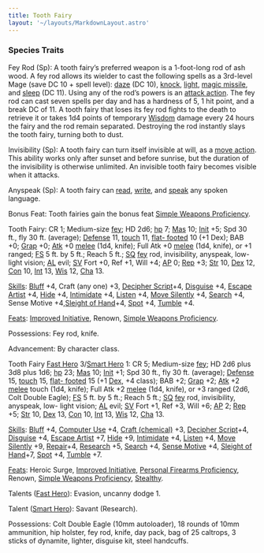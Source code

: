```yaml
---
title: Tooth Fairy
layout: '~/layouts/MarkdownLayout.astro'
---
```

### Species Traits

Fey Rod (Sp): A tooth fairy’s preferred weapon is a 1-foot-long rod of ash
wood. A fey rod allows its wielder to cast the following spells as a 3rd-level
Mage (save DC 10 + spell level): [daze](/modern.d20.srd/fx/daze) (DC 10),
[knock](/modern.d20.srd/fx/knock), [light](/modern.d20.srd/fx/light), [magic missile](/modern.d20.srd/fx/magic.missile), and
[sleep](/modern.d20.srd/fx/sleep) (DC 11). Using any of the rod’s powers is an
[attack action](/modern.d20.srd/combat/attack.actions). The fey rod can cast
seven spells per day and has a hardness of 5, 1 hit point, and a break DC of
11. A tooth fairy that loses its fey rod fights to the death to retrieve it or
takes 1d4 points of temporary [Wisdom](/modern.d20.srd/basics/ability.scores)
damage every 24 hours the fairy and the rod remain separated. Destroying the
rod instantly slays the tooth fairy, turning both to dust.

Invisibility (Sp): A tooth fairy can turn itself invisible at will, as a [move action](/modern.d20.srd/combat/move.actions). This ability works only after
sunset and before sunrise, but the duration of the invisibility is otherwise
unlimited. An invisible tooth fairy becomes visible when it attacks.

Anyspeak (Sp): A tooth fairy can
[read](/modern.d20.srd/skills/read.write.language),
[write](/modern.d20.srd/skills/read.write.language), and
[speak](/modern.d20.srd/skills/speak.language) any spoken language.

Bonus Feat: Tooth fairies gain the bonus feat [Simple Weapons Proficiency](/modern.d20.srd/feats/simple.weapons.proficiency).

Tooth Fairy: CR 1; Medium-size [fey](/modern.d20.srd/creature.types/fey); HD
2d6; [hp](/modern.d20.srd/combat/hit.points) 7;
[Mas](/modern.d20.srd/creatures/creature.overview) 10;
[Init](/modern.d20.srd/combat/initiative) +5; Spd 30 ft., fly 30 ft.
(average); [Defense](/modern.d20.srd/combat/defense) 11,
[touch](/modern.d20.srd/combat/attack.actions) 11, [flat- footed](/modern.d20.srd/combat/surprise) 10 (+1 Dex); BAB +0;
[Grap](/modern.d20.srd/combat/grapple) +0;
[Atk](/modern.d20.srd/combat/attack.roll) +0
[melee](/modern.d20.srd/combat/attack.roll) (1d4, knife); Full Atk +0
[melee](/modern.d20.srd/combat/attack.roll) (1d4, knife), or +1 ranged;
[FS](/modern.d20.srd/creatures/creature.overview) 5 ft. by 5 ft.; Reach 5 ft.;
[SQ](/modern.d20.srd/creatures/creature.overview)
[fey](/modern.d20.srd/creature.types/fey) rod, invisibility, anyspeak, low-
light vision; [AL](/modern.d20.srd/basics/allegiances) evil;
[SV](/modern.d20.srd/basics/saving.throws) Fort +0, Ref +1, Will +4;
[AP](/modern.d20.srd/creatures/creature.overview) 0;
[Rep](/modern.d20.srd/creatures/creature.overview) +3;
[Str](/modern.d20.srd/basics/ability.scores) 10,
[Dex](/modern.d20.srd/basics/ability.scores) 12,
[Con](/modern.d20.srd/basics/ability.scores) 10,
[Int](/modern.d20.srd/basics/ability.scores) 13,
[Wis](/modern.d20.srd/basics/ability.scores) 12,
[Cha](/modern.d20.srd/basics/ability.scores) 13.

[Skills](/modern.d20.srd/skills): [Bluff](/modern.d20.srd/skills/bluff) +4,
Craft (any one) +3, [Decipher Script](/modern.d20.srd/skills/decipher.script)+4,
[Disguise](/modern.d20.srd/skills/disguise) +4, [Escape Artist](/modern.d20.srd/skills/escape.artist) +4,
[Hide](/modern.d20.srd/skills/hide) +4,
[Intimidate](/modern.d20.srd/skills/intimidate) +4,
[Listen](/modern.d20.srd/skills/listen) +4, [Move Silently](/modern.d20.srd/skills/move.silently) +4,
[Search](/modern.d20.srd/skills/search) +4, Sense Motive +4,[Sleight of Hand](/modern.d20.srd/skills/sleight.of.hand)+4,
[Spot](/modern.d20.srd/skills/spot) +4,
[Tumble](/modern.d20.srd/skills/tumble) +4.

[Feats](/modern.d20.srd/feats): [Improved Initiative](/modern.d20.srd/feats/improved.initiative), Renown, [Simple Weapons Proficiency](/modern.d20.srd/feats/simple.weapons.proficiency).

Possessions: Fey rod, knife.

Advancement: By character class.

Tooth Fairy [Fast Hero](/modern.d20.srd/classes/basic/fast.hero) 3/[Smart Hero](/modern.d20.srd/classes/basic/smart.hero) 1: CR 5; Medium-size
[fey](/modern.d20.srd/creature.types/fey); HD 2d6 plus 3d8 plus 1d6;
[hp](/modern.d20.srd/combat/hit.points) 23;
[Mas](/modern.d20.srd/creatures/creature.overview) 10;
[Init](/modern.d20.srd/combat/initiative) +1; Spd 30 ft., fly 30 ft.
(average); [Defense](/modern.d20.srd/combat/defense) 15,
[touch](/modern.d20.srd/combat/attack.actions) 15, [flat- footed](/modern.d20.srd/combat/surprise) 15 (+1
[Dex](/modern.d20.srd/basics/ability.scores), +4 class); BAB +2;
[Grap](/modern.d20.srd/combat/grapple) +2;
[Atk](/modern.d20.srd/combat/attack.roll) +2
[melee](/modern.d20.srd/combat/attack.roll) touch (1d4, knife); Full Atk +2
[melee](/modern.d20.srd/combat/attack.roll) (1d4, knife), or +3 ranged (2d6,
Colt Double Eagle); [FS](/modern.d20.srd/creatures/creature.overview) 5 ft. by
5 ft.; Reach 5 ft.; [SQ](/modern.d20.srd/creatures/creature.overview)
[fey](/modern.d20.srd/creature.types/fey) rod, invisibility, anyspeak, low-
light vision; [AL](/modern.d20.srd/basics/allegiances) evil;
[SV](/modern.d20.srd/basics/saving.throws) Fort +1, Ref +3, Will +6;
[AP](/modern.d20.srd/creatures/creature.overview) 2;
[Rep](/modern.d20.srd/creatures/creature.overview) +5;
[Str](/modern.d20.srd/basics/ability.scores) 10,
[Dex](/modern.d20.srd/basics/ability.scores) 13,
[Con](/modern.d20.srd/basics/ability.scores) 10,
[Int](/modern.d20.srd/basics/ability.scores) 13,
[Wis](/modern.d20.srd/basics/ability.scores) 12,
[Cha](/modern.d20.srd/basics/ability.scores) 13.

[Skills](/modern.d20.srd/skills): [Bluff](/modern.d20.srd/skills/bluff) +4,
[Computer Use](/modern.d20.srd/skills/computer.use) +4, [Craft (chemical)](/modern.d20.srd/skills/craft.chemical) +3, [Decipher Script](/modern.d20.srd/skills/decipher.script)+4,
[Disguise](/modern.d20.srd/skills/disguise) +4, [Escape Artist](/modern.d20.srd/skills/escape.artist) +7,
[Hide](/modern.d20.srd/skills/hide) +9,
[Intimidate](/modern.d20.srd/skills/intimidate) +4,
[Listen](/modern.d20.srd/skills/listen) +4, [Move Silently](/modern.d20.srd/skills/move.silently) +9,
[Repair](/modern.d20.srd/skills/repair)+4,
[Research](/modern.d20.srd/skills/research) +5,
[Search](/modern.d20.srd/skills/search) +4, [Sense Motive](/modern.d20.srd/skills/sense.motive) +4, [Sleight of Hand](/modern.d20.srd/skills/sleight.of.hand)+7,
[Spot](/modern.d20.srd/skills/spot) +4,
[Tumble](/modern.d20.srd/skills/tumble) +7.

[Feats](/modern.d20.srd/feats): Heroic Surge, [Improved Initiative](/modern.d20.srd/feats/improved.initiative), [Personal Firearms Proficiency](/modern.d20.srd/feats/personal.firearms.proficiency), Renown,
[Simple Weapons Proficiency](/modern.d20.srd/feats/simple.weapons.proficiency),
[Stealthy](/modern.d20.srd/feats/stealthy).

Talents ([Fast Hero](/modern.d20.srd/classes/basic/fast.hero)): Evasion,
uncanny dodge 1.

Talent ([Smart Hero](/modern.d20.srd/classes/basic/smart.hero)): Savant
(Research).

Possessions: Colt Double Eagle (10mm autoloader), 18 rounds of 10mm
ammunition, hip holster, fey rod, knife, day pack, bag of 25 caltrops, 3
sticks of dynamite, lighter, disguise kit, steel handcuffs.

